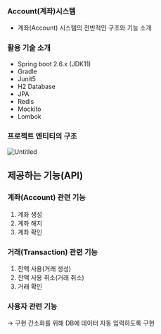### Account(계좌)시스템
- 계좌(Account) 시스템의 전반적인 구조와 기능 소개

### 활용 기술 소개
- Spring boot 2.6.x (JDK11)
- Gradle
- Junit5
- H2 Database
- JPA
- Redis
- Mockito
- Lombok

### 프로젝트 엔티티의 구조
![Untitled](https://github.com/newideaa/AccountAPIService/assets/33719601/0edb39c7-e4a0-4353-be20-c60330df7582)

## 제공하는 기능(API)
### 계좌(Account) 관련 기능
1. 계좌 생성
2. 계좌 해지
3. 계좌 확인

### 거래(Transaction) 관련 기능
1. 잔액 사용(거래 생성)
2. 잔액 사용 취소(거래 취소)
3. 거래 확인

### 사용자 관련 기능
→ 구현 간소화를 위해 DB에 데이터 자동 입력하도록 구현

